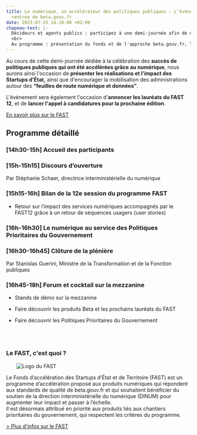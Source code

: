 ```yaml
---
title: Le numérique, un accélérateur des politiques publiques - L’événement de la
  rentrée de beta.gouv.fr
date: 2023-07-25 14:10:00 +02:00
chapeau-text: |-
  Décideurs et agents publics : participez à une demi-journée afin de découvrir les réalisations concrètes mises en place sur plusieurs politiques prioritaires notamment grâce au fonds d’accélération des Startups d’État et de territoires (FAST), piloté par beta.gouv.fr au sein de la DINUM.
  <br>
  Au programme : présentation du fonds et de l'approche beta.gouv.fr, l'influence du numérique au service des politiques prioritaires du gouvernement, bilan des réalisations et de l’impact des lauréats du FAST 12, annonce des lauréats du FAST 12, lancement du 13e appel à candidatures et pour finir un forum suivi d'un cocktail.
---
```


Au cours de cette demi-journée dédiée à la célébration des **succès de politiques publiques qui ont été accélérées grâce au numérique**, nous aurons ainsi l'occasion de **présenter les réalisations et l'impact des Startups d’État,** ainsi que d'encourager la mobilisation des administrations autour des **“feuilles de route numérique et données”**.

L'événement sera également l'occasion d'**annoncer les lauréats du FAST 12**, et de **lancer l'appel à candidatures pour la prochaine édition**. 

<div class="lien-important" style="margin-bottom:10px"> <p><a href="https://beta.gouv.fr/approche/fast">En savoir plus sur le FAST</a></p> </div>
 

## Programme détaillé
<h3 class="h4">[14h30-15h] <b>Accueil des participants</b></h3>

<h3 class="h4">[15h-15h15] <b>Discours d’ouverture</b></h3>
<p>Par Stéphanie Schaer, directrice interministérielle du numérique</p>

<h3 class="h4">[15h15-16h] <b>Bilan de la 12e session du programme FAST</b></h3>
<ul><li>Retour sur l’impact des services numériques accompagnés par le FAST12 grâce à un retour de séquences usagers (user stories)</li></ul>

<h3 class="h4">[16h-16h30] <b>Le numérique au service des Politiques Prioritaires du Gouvernement</b></h3>

<h3 class="h4">[16h30-16h45] <b>Clôture de la plénière</b></h3>
<p>Par Stanislas Guerini, Ministre de la Transformation et de la Fonction publiques</p>

<h3 class="h4">[16h45-18h] <b>Forum et cocktail sur la mezzanine</b></h3>
<ul><li>Stands de démo sur la mezzanine</li></ul>
<ul><li>Faire découvrir les produits Beta et les prochains lauréats du FAST</li></ul>
<ul><li>Faire découvrir les Politiques Prioritaires du Gouvernement</li></ul>
<br>

<div class="encadre noir" style="margin-bottom:40px"><h3 style="margin-top: 40px;">Le FAST, c'est quoi ?</h3>
<figure class="image-left" style="width: 30%; margin-right: 1em; margin-left: 2em;"> 
<img src="/uploads/FAST-800x430.jpg" alt="Logo du FAST">
</figure><p>Le Fonds d’accélération des Startups d’État et de Territoire (FAST) est un programme d’accélération proposé aux produits numériques qui répondent aux standards de qualité de beta.gouv.fr et qui souhaitent bénéficier du soutien de la direction interministérielle du numérique (DINUM) pour augmenter leur impact et passer à l’échelle.
<br>
Il est désormais attribué en priorité aux produits liés aux chantiers prioritaires du gouvernement, qui respectent les critères du programme.</p>
<p><a href="https://beta.gouv.fr/approche/fast" title="Plus d'infos sur le FAST - Lien externe">> Plus d'infos sur le FAST</a></p>
</div>
